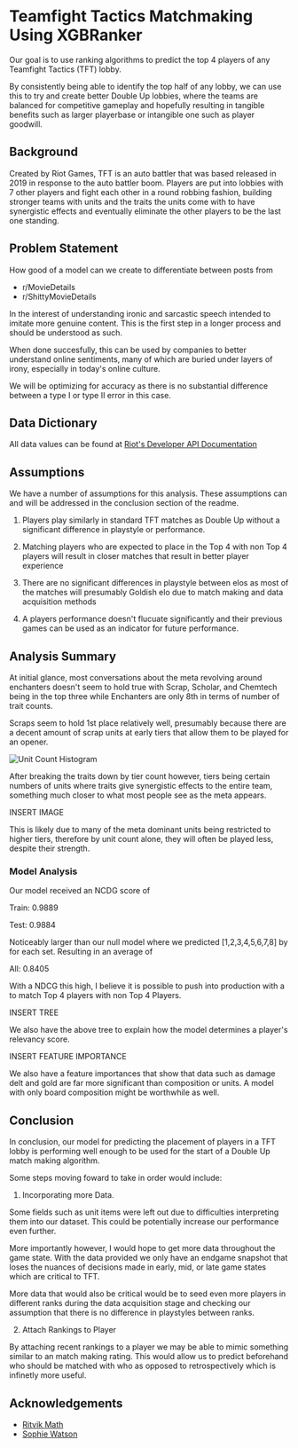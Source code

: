 
# Teamfight Tactics Matchmaking Using XGBRanker

Our goal is to use ranking algorithms to predict the top 4 players of
any Teamfight Tactics (TFT) lobby.

By consistently being able to identify the top half of any lobby,
we can use this to try and create better Double Up lobbies, where
the teams are balanced for competitive gameplay and hopefully resulting
in tangible benefits such as larger playerbase or intangible one such as
player goodwill.


## Background

Created by Riot Games, TFT is an auto battler that was based released
in 2019 in response to the auto battler boom. Players are put into
lobbies with 7 other players and fight each other in a round robbing
fashion, building stronger teams with units and the traits the units 
come with to have synergistic effects and eventually eliminate the other
players to be the last one standing.
## Problem Statement

How good of a model can we create to differentiate between posts from 

- r/MovieDetails
- r/ShittyMovieDetails

In the interest of understanding ironic and sarcastic speech intended to imitate 
more genuine content. This is the first step in a longer process and should be understood as such.

When done succesfully, this can be used by companies to better understand online sentiments,
many of which are buried under layers of irony, especially in today's online culture.

We will be optimizing for accuracy as there is no substantial difference between a 
type I or type II error in this case.


## Data Dictionary

All data values can be found at [Riot's Developer API Documentation](https://developer.riotgames.com/apis)

## Assumptions

We have a number of assumptions for this analysis. These assumptions 
can and will be addressed in the conclusion section of the readme.

1. Players play similarly in standard TFT matches as Double Up without
a significant difference in playstyle or performance.

2. Matching players who are expected to place in the Top 4 with non
Top 4 players will result in closer matches that result in better player
experience

3. There are no significant differences in playstyle between elos as most
of the matches will presumably Goldish elo due to match making and data 
acquisition methods 

4. A players performance doesn't flucuate significantly and their previous games can be used as an indicator for future performance.

##  Analysis Summary

At initial glance, most conversations about the meta revolving around enchanters
doesn't seem to hold true with Scrap, Scholar, and Chemtech being in the top three while
Enchanters are only 8th in terms of number of trait counts.

Scraps seem to hold 1st place relatively well, presumably because there are a decent
amount of scrap units at early tiers that allow them to be played for an opener.

![Unit Count Histogram]('./figures/traits_count') 

After breaking the traits down by tier count however, tiers being certain numbers of units
where traits give synergistic effects to the entire team, something much closer to what most people
see as the meta appears. 

INSERT IMAGE 

This is likely due to many of the meta dominant units being restricted to higher tiers, therefore
by unit count alone, they will often be played less, despite their strength.

### Model Analysis 

Our model received an NCDG score of 

Train: 0.9889

Test: 0.9884

Noticeably larger than our null model where we predicted 
[1,2,3,4,5,6,7,8] by for each set. Resulting in an average of 

All: 0.8405

With a NDCG this high, I believe it is possible to push into production with 
a to match Top 4 players with non Top 4 Players.

INSERT TREE 

We also have the above tree to explain how the model determines a player's 
relevancy score. 

INSERT FEATURE IMPORTANCE

We also have a feature importances that show that data such as damage delt
and gold are far more significant than composition or units. A model with 
only board composition might be worthwhile as well. 



## Conclusion

In conclusion, our model for predicting the placement of players in a TFT
lobby is performing well enough to be used for the start of a Double Up match
making algorithm.

Some steps moving foward to take in order would include:

1. Incorporating more Data. 

Some fields such as unit items were left out due to difficulties 
interpreting them into our dataset. This could be potentially increase 
our performance even further.

More importantly however, I would hope to get more data throughout
the game state. With the data provided we only have an endgame snapshot
that loses the nuances of decisions made in early, mid, or late game states
which are critical to TFT. 

More data that would also be critical would be to seed even more players
in different ranks during the data acquisition stage and checking our assumption
that there is no difference in playstyles between ranks. 

2. Attach Rankings to Player 

By attaching recent rankings to a player we may be able to mimic something
similar to an match making rating. This would allow us to predict beforehand
who should be matched with who as opposed to retrospectively which is infinetly
more useful. 
## Acknowledgements

 - [Ritvik Math](https://www.youtube.com/channel/UCUcpVoi5KkJmnE3bvEhHR0Q)
 - [Sophie Watson](https://github.com/sophwats) 

 
 
